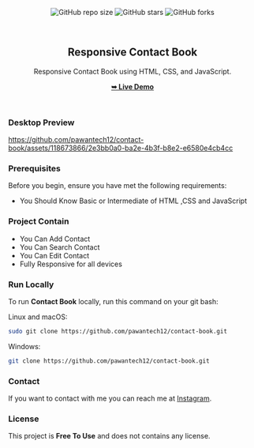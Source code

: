 <div align="center">
  
  ![GitHub repo size](https://img.shields.io/github/repo-size/pawantech12/contact-book)
  ![GitHub stars](https://img.shields.io/github/stars/pawantech12/contact-book?style=social)
  ![GitHub forks](https://img.shields.io/github/forks/pawantech12/contact-book?style=social)

  <br />

  <h2 align="center">Responsive Contact Book</h2>

  Responsive Contact Book using HTML, CSS, and JavaScript.

  <a href="https://pawantech12.github.io/contact-book/"><strong>➥ Live Demo</strong></a>

</div>

<br />

### Desktop Preview

https://github.com/pawantech12/contact-book/assets/118673866/2e3bb0a0-ba2e-4b3f-b8e2-e6580e4cb4cc


### Prerequisites

Before you begin, ensure you have met the following requirements:

* You Should Know Basic or Intermediate of HTML ,CSS and JavaScript

### Project Contain

* You Can Add Contact
* You Can Search Contact
* You Can Edit Contact
* Fully Responsive for all devices


### Run Locally

To run **Contact Book** locally, run this command on your git bash:

Linux and macOS:

```bash
sudo git clone https://github.com/pawantech12/contact-book.git
```

Windows:

```bash
git clone https://github.com/pawantech12/contact-book.git
```

### Contact

If you want to contact with me you can reach me at [Instagram](https://www.instagram.com/codewithpawan/).

### License

This project is **Free To Use** and does not contains any license.
